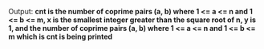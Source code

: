 Output: **cnt is the number of coprime pairs (a, b) where 1 <= a <= n and 1 <= b <= m, x is the smallest integer greater than the square root of n, y is 1, and the number of coprime pairs (a, b) where 1 <= a <= n and 1 <= b <= m which is cnt is being printed**